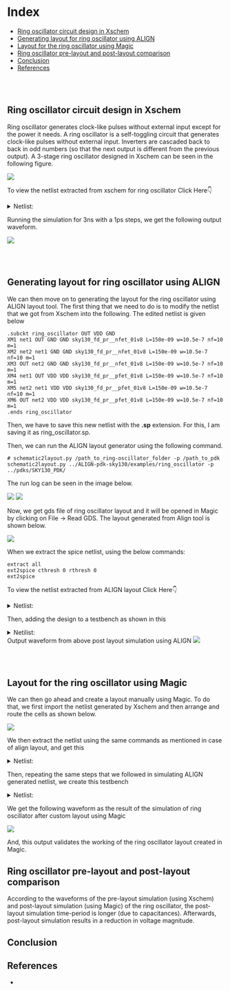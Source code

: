 # Index
- [Ring oscillator circuit design in Xschem](https://github.com/syedimaduddin/msvsd4bituc/tree/main/Week-4#ring-oscillator-circuit-desing-in-xschem)
- [Generating layout for ring oscillator using ALIGN](https://github.com/syedimaduddin/msvsd4bituc/tree/main/Week-4#generating-layout-for-ring-oscillator-using-align)
- [Layout for the ring oscillator using Magic](https://github.com/syedimaduddin/msvsd4bituc/tree/main/Week-4#generating-layout-for-ring-oscillator-using-align)
- [Ring oscillator pre-layout and post-layout comparison](https://github.com/syedimaduddin/msvsd4bituc/blob/main/Week-4/README.md#ring-oscillator-pre-layout-and-post-layout-comparison)
- [Conclusion](https://github.com/syedimaduddin/msvsd4bituc/edit/main/Week-4/README.md#conclusion)
- [References](https://github.com/syedimaduddin/msvsd4bituc/edit/main/Week-4/README.md#references)

<br><br>

## Ring oscillator circuit design in Xschem

Ring oscillator generates clock-like pulses without external input except for the power it needs. A ring oscillator is a self-toggling circuit that generates clock-like pulses without external input. Inverters are cascaded back to back in odd numbers (so that the next output is different from the previous output). A 3-stage ring oscillator designed in Xschem can be seen in the following figure. 

<img src="./Images/ring_oscillator_schematic.png">

To view the netlist extracted from xschem for ring oscillator Click Here👇
<details><summary>Netlist:</summary> 

```
** sch_path: /home/syedimaduddin/Desktop/VSD_PD_Research_Program/Week-4/xschem/ring_oscillator.sch
**.subckt ring_oscillator
XM1 net1 out GND GND sky130_fd_pr__nfet_01v8 L=0.15 W=1 nf=1 ad='int((nf+1)/2) * W/nf * 0.29' as='int((nf+2)/2) * W/nf * 0.29'
+ pd='2*int((nf+1)/2) * (W/nf + 0.29)' ps='2*int((nf+2)/2) * (W/nf + 0.29)' nrd='0.29 / W' nrs='0.29 / W'
+ sa=0 sb=0 sd=0 mult=1 m=1
XM2 net2 net1 GND GND sky130_fd_pr__nfet_01v8 L=0.15 W=1 nf=1 ad='int((nf+1)/2) * W/nf * 0.29' as='int((nf+2)/2) * W/nf * 0.29'
+ pd='2*int((nf+1)/2) * (W/nf + 0.29)' ps='2*int((nf+2)/2) * (W/nf + 0.29)' nrd='0.29 / W' nrs='0.29 / W'
+ sa=0 sb=0 sd=0 mult=1 m=1
XM3 out net2 GND GND sky130_fd_pr__nfet_01v8 L=0.15 W=1 nf=1 ad='int((nf+1)/2) * W/nf * 0.29' as='int((nf+2)/2) * W/nf * 0.29'
+ pd='2*int((nf+1)/2) * (W/nf + 0.29)' ps='2*int((nf+2)/2) * (W/nf + 0.29)' nrd='0.29 / W' nrs='0.29 / W'
+ sa=0 sb=0 sd=0 mult=1 m=1
XM4 net1 out VDD VDD sky130_fd_pr__pfet_01v8 L=0.15 W=1 nf=1 ad='int((nf+1)/2) * W/nf * 0.29' as='int((nf+2)/2) * W/nf * 0.29'
+ pd='2*int((nf+1)/2) * (W/nf + 0.29)' ps='2*int((nf+2)/2) * (W/nf + 0.29)' nrd='0.29 / W' nrs='0.29 / W'
+ sa=0 sb=0 sd=0 mult=1 m=1
XM5 net2 net1 VDD VDD sky130_fd_pr__pfet_01v8 L=0.15 W=1 nf=1 ad='int((nf+1)/2) * W/nf * 0.29' as='int((nf+2)/2) * W/nf * 0.29'
+ pd='2*int((nf+1)/2) * (W/nf + 0.29)' ps='2*int((nf+2)/2) * (W/nf + 0.29)' nrd='0.29 / W' nrs='0.29 / W'
+ sa=0 sb=0 sd=0 mult=1 m=1
XM6 out net2 VDD VDD sky130_fd_pr__pfet_01v8 L=0.15 W=1 nf=1 ad='int((nf+1)/2) * W/nf * 0.29' as='int((nf+2)/2) * W/nf * 0.29'
+ pd='2*int((nf+1)/2) * (W/nf + 0.29)' ps='2*int((nf+2)/2) * (W/nf + 0.29)' nrd='0.29 / W' nrs='0.29 / W'
+ sa=0 sb=0 sd=0 mult=1 m=1
Vdd VDD GND 1.8
.save i(vdd)
**** begin user architecture code
.lib /usr/local/share/pdk/sky130A/libs.tech/ngspice/sky130.lib.spice tt
.ic V(OUT)=0
.tran 1p 1n
.save all
**** end user architecture code
**.ends
.GLOBAL VDD
.GLOBAL GND
.end
```
</details>

Running the simulation for 3ns with a 1ps steps, we get the following output waveform. 

<img src="./Images/ring_oscillator_output_waveform.png">

<br><br>

## Generating layout for ring oscillator using ALIGN

We can then move on to generating the layout for the ring oscillator using ALIGN layout tool. The first thing that we need to do is to modify the netlist that we got from Xschem into the following. The edited netlist is given below

```
.subckt ring_oscillator OUT VDD GND
XM1 net1 OUT GND GND sky130_fd_pr__nfet_01v8 L=150e-09 w=10.5e-7 nf=10 m=1
XM2 net2 net1 GND GND sky130_fd_pr__nfet_01v8 L=150e-09 w=10.5e-7 nf=10 m=1
XM3 OUT net2 GND GND sky130_fd_pr__nfet_01v8 L=150e-09 w=10.5e-7 nf=10 m=1
XM4 net1 OUT VDD VDD sky130_fd_pr__pfet_01v8 L=150e-09 w=10.5e-7 nf=10 m=1
XM5 net2 net1 VDD VDD sky130_fd_pr__pfet_01v8 L=150e-09 w=10.5e-7 nf=10 m=1
XM6 OUT net2 VDD VDD sky130_fd_pr__pfet_01v8 L=150e-09 w=10.5e-7 nf=10 m=1
.ends ring_oscillator
```

Then, we have to save this new netlist with the **.sp** extension. For this, I am saving it as ring_oscillator.sp. 

Then, we can run the ALIGN layout generator using the following command.

```
# schematic2layout.py /path_to_ring-oscillator_folder -p /path_to_pdk 
schematic2layout.py ../ALIGN-pdk-sky130/examples/ring_oscillator -p ../pdks/SKY130_PDK/
```

The run log can be seen in the image below. 

<img src="./Images/ring_oscillator_align_log_1.png">
<img src="./Images/ring_oscillator_align_log_2.png">

Now, we get gds file of ring oscillator layout and it will be opened in Magic by clicking on File -> Read GDS. The layout generated from Align tool is shown below.

<img src="./Images/ring_oscillator_align_layout.png">

When we extract the spice netlist, using the below commands: 

```
extract all
ext2spice cthresh 0 rthresh 0
ext2spice 
```

To view the netlist extracted from ALIGN layout Click Here👇
<details><summary>Netlist:</summary>
  
```
* SPICE3 file created from RING_OSCILLATOR_0.ext - technology: sky130A

X0 m1_828_1568# STAGE2_INV_62673116_0_0_1677810101_0/li_1179_1495# GND GND sky130_fd_pr__nfet_01v8 ad=1.47e+12p pd=1.33e+07u as=5.1975e+12p ps=4.77e+07u w=1.05e+06u l=150000u
X1 m1_828_1568# STAGE2_INV_62673116_0_0_1677810101_0/li_1179_1495# GND GND sky130_fd_pr__nfet_01v8 ad=0p pd=0u as=0p ps=0u w=1.05e+06u l=150000u
X2 GND STAGE2_INV_62673116_0_0_1677810101_0/li_1179_1495# m1_828_1568# GND sky130_fd_pr__nfet_01v8 ad=0p pd=0u as=0p ps=0u w=1.05e+06u l=150000u
X3 GND STAGE2_INV_62673116_0_0_1677810101_0/li_1179_1495# m1_828_1568# GND sky130_fd_pr__nfet_01v8 ad=0p pd=0u as=0p ps=0u w=1.05e+06u l=150000u
X4 m1_828_1568# STAGE2_INV_62673116_0_0_1677810101_0/li_1179_1495# GND GND sky130_fd_pr__nfet_01v8 ad=0p pd=0u as=0p ps=0u w=1.05e+06u l=150000u
X5 m1_828_1568# STAGE2_INV_62673116_0_0_1677810101_0/li_1179_1495# GND GND sky130_fd_pr__nfet_01v8 ad=0p pd=0u as=0p ps=0u w=1.05e+06u l=150000u
X6 GND STAGE2_INV_62673116_0_0_1677810101_0/li_1179_1495# m1_828_1568# GND sky130_fd_pr__nfet_01v8 ad=0p pd=0u as=0p ps=0u w=1.05e+06u l=150000u
X7 m1_828_1568# STAGE2_INV_62673116_0_0_1677810101_0/li_1179_1495# GND GND sky130_fd_pr__nfet_01v8 ad=0p pd=0u as=0p ps=0u w=1.05e+06u l=150000u
X8 GND STAGE2_INV_62673116_0_0_1677810101_0/li_1179_1495# m1_828_1568# GND sky130_fd_pr__nfet_01v8 ad=0p pd=0u as=0p ps=0u w=1.05e+06u l=150000u
X9 GND STAGE2_INV_62673116_0_0_1677810101_0/li_1179_1495# m1_828_1568# GND sky130_fd_pr__nfet_01v8 ad=0p pd=0u as=0p ps=0u w=1.05e+06u l=150000u
X10 STAGE2_INV_62673116_0_0_1677810101_0/li_1179_1495# OUT GND GND sky130_fd_pr__nfet_01v8 ad=1.47e+12p pd=1.33e+07u as=0p ps=0u w=1.05e+06u l=150000u
X11 STAGE2_INV_62673116_0_0_1677810101_0/li_1179_1495# OUT GND GND sky130_fd_pr__nfet_01v8 ad=0p pd=0u as=0p ps=0u w=1.05e+06u l=150000u
X12 GND OUT STAGE2_INV_62673116_0_0_1677810101_0/li_1179_1495# GND sky130_fd_pr__nfet_01v8 ad=0p pd=0u as=0p ps=0u w=1.05e+06u l=150000u
X13 GND OUT STAGE2_INV_62673116_0_0_1677810101_0/li_1179_1495# GND sky130_fd_pr__nfet_01v8 ad=0p pd=0u as=0p ps=0u w=1.05e+06u l=150000u
X14 STAGE2_INV_62673116_0_0_1677810101_0/li_1179_1495# OUT GND GND sky130_fd_pr__nfet_01v8 ad=0p pd=0u as=0p ps=0u w=1.05e+06u l=150000u
X15 STAGE2_INV_62673116_0_0_1677810101_0/li_1179_1495# OUT GND GND sky130_fd_pr__nfet_01v8 ad=0p pd=0u as=0p ps=0u w=1.05e+06u l=150000u
X16 GND OUT STAGE2_INV_62673116_0_0_1677810101_0/li_1179_1495# GND sky130_fd_pr__nfet_01v8 ad=0p pd=0u as=0p ps=0u w=1.05e+06u l=150000u
X17 STAGE2_INV_62673116_0_0_1677810101_0/li_1179_1495# OUT GND GND sky130_fd_pr__nfet_01v8 ad=0p pd=0u as=0p ps=0u w=1.05e+06u l=150000u
X18 GND OUT STAGE2_INV_62673116_0_0_1677810101_0/li_1179_1495# GND sky130_fd_pr__nfet_01v8 ad=0p pd=0u as=0p ps=0u w=1.05e+06u l=150000u
X19 GND OUT STAGE2_INV_62673116_0_0_1677810101_0/li_1179_1495# GND sky130_fd_pr__nfet_01v8 ad=0p pd=0u as=0p ps=0u w=1.05e+06u l=150000u
X20 m1_828_1568# STAGE2_INV_62673116_0_0_1677810101_0/li_1179_1495# VDD VDD sky130_fd_pr__pfet_01v8 ad=1.47e+12p pd=1.33e+07u as=5.1975e+12p ps=4.77e+07u w=1.05e+06u l=150000u
X21 VDD STAGE2_INV_62673116_0_0_1677810101_0/li_1179_1495# m1_828_1568# VDD sky130_fd_pr__pfet_01v8 ad=0p pd=0u as=0p ps=0u w=1.05e+06u l=150000u
X22 VDD STAGE2_INV_62673116_0_0_1677810101_0/li_1179_1495# m1_828_1568# VDD sky130_fd_pr__pfet_01v8 ad=0p pd=0u as=0p ps=0u w=1.05e+06u l=150000u
X23 m1_828_1568# STAGE2_INV_62673116_0_0_1677810101_0/li_1179_1495# VDD VDD sky130_fd_pr__pfet_01v8 ad=0p pd=0u as=0p ps=0u w=1.05e+06u l=150000u
X24 m1_828_1568# STAGE2_INV_62673116_0_0_1677810101_0/li_1179_1495# VDD VDD sky130_fd_pr__pfet_01v8 ad=0p pd=0u as=0p ps=0u w=1.05e+06u l=150000u
X25 VDD STAGE2_INV_62673116_0_0_1677810101_0/li_1179_1495# m1_828_1568# VDD sky130_fd_pr__pfet_01v8 ad=0p pd=0u as=0p ps=0u w=1.05e+06u l=150000u
X26 m1_828_1568# STAGE2_INV_62673116_0_0_1677810101_0/li_1179_1495# VDD VDD sky130_fd_pr__pfet_01v8 ad=0p pd=0u as=0p ps=0u w=1.05e+06u l=150000u
X27 VDD STAGE2_INV_62673116_0_0_1677810101_0/li_1179_1495# m1_828_1568# VDD sky130_fd_pr__pfet_01v8 ad=0p pd=0u as=0p ps=0u w=1.05e+06u l=150000u
X28 VDD STAGE2_INV_62673116_0_0_1677810101_0/li_1179_1495# m1_828_1568# VDD sky130_fd_pr__pfet_01v8 ad=0p pd=0u as=0p ps=0u w=1.05e+06u l=150000u
X29 m1_828_1568# STAGE2_INV_62673116_0_0_1677810101_0/li_1179_1495# VDD VDD sky130_fd_pr__pfet_01v8 ad=0p pd=0u as=0p ps=0u w=1.05e+06u l=150000u
X30 STAGE2_INV_62673116_0_0_1677810101_0/li_1179_1495# OUT VDD VDD sky130_fd_pr__pfet_01v8 ad=1.47e+12p pd=1.33e+07u as=0p ps=0u w=1.05e+06u l=150000u
X31 VDD OUT STAGE2_INV_62673116_0_0_1677810101_0/li_1179_1495# VDD sky130_fd_pr__pfet_01v8 ad=0p pd=0u as=0p ps=0u w=1.05e+06u l=150000u
X32 VDD OUT STAGE2_INV_62673116_0_0_1677810101_0/li_1179_1495# VDD sky130_fd_pr__pfet_01v8 ad=0p pd=0u as=0p ps=0u w=1.05e+06u l=150000u
X33 STAGE2_INV_62673116_0_0_1677810101_0/li_1179_1495# OUT VDD VDD sky130_fd_pr__pfet_01v8 ad=0p pd=0u as=0p ps=0u w=1.05e+06u l=150000u
X34 STAGE2_INV_62673116_0_0_1677810101_0/li_1179_1495# OUT VDD VDD sky130_fd_pr__pfet_01v8 ad=0p pd=0u as=0p ps=0u w=1.05e+06u l=150000u
X35 VDD OUT STAGE2_INV_62673116_0_0_1677810101_0/li_1179_1495# VDD sky130_fd_pr__pfet_01v8 ad=0p pd=0u as=0p ps=0u w=1.05e+06u l=150000u
X36 STAGE2_INV_62673116_0_0_1677810101_0/li_1179_1495# OUT VDD VDD sky130_fd_pr__pfet_01v8 ad=0p pd=0u as=0p ps=0u w=1.05e+06u l=150000u
X37 VDD OUT STAGE2_INV_62673116_0_0_1677810101_0/li_1179_1495# VDD sky130_fd_pr__pfet_01v8 ad=0p pd=0u as=0p ps=0u w=1.05e+06u l=150000u
X38 VDD OUT STAGE2_INV_62673116_0_0_1677810101_0/li_1179_1495# VDD sky130_fd_pr__pfet_01v8 ad=0p pd=0u as=0p ps=0u w=1.05e+06u l=150000u
X39 STAGE2_INV_62673116_0_0_1677810101_0/li_1179_1495# OUT VDD VDD sky130_fd_pr__pfet_01v8 ad=0p pd=0u as=0p ps=0u w=1.05e+06u l=150000u
X40 OUT m1_828_1568# VDD VDD sky130_fd_pr__pfet_01v8 ad=1.47e+12p pd=1.33e+07u as=0p ps=0u w=1.05e+06u l=150000u
X41 VDD m1_828_1568# OUT VDD sky130_fd_pr__pfet_01v8 ad=0p pd=0u as=0p ps=0u w=1.05e+06u l=150000u
X42 VDD m1_828_1568# OUT VDD sky130_fd_pr__pfet_01v8 ad=0p pd=0u as=0p ps=0u w=1.05e+06u l=150000u
X43 OUT m1_828_1568# VDD VDD sky130_fd_pr__pfet_01v8 ad=0p pd=0u as=0p ps=0u w=1.05e+06u l=150000u
X44 OUT m1_828_1568# VDD VDD sky130_fd_pr__pfet_01v8 ad=0p pd=0u as=0p ps=0u w=1.05e+06u l=150000u
X45 VDD m1_828_1568# OUT VDD sky130_fd_pr__pfet_01v8 ad=0p pd=0u as=0p ps=0u w=1.05e+06u l=150000u
X46 OUT m1_828_1568# VDD VDD sky130_fd_pr__pfet_01v8 ad=0p pd=0u as=0p ps=0u w=1.05e+06u l=150000u
X47 VDD m1_828_1568# OUT VDD sky130_fd_pr__pfet_01v8 ad=0p pd=0u as=0p ps=0u w=1.05e+06u l=150000u
X48 VDD m1_828_1568# OUT VDD sky130_fd_pr__pfet_01v8 ad=0p pd=0u as=0p ps=0u w=1.05e+06u l=150000u
X49 OUT m1_828_1568# VDD VDD sky130_fd_pr__pfet_01v8 ad=0p pd=0u as=0p ps=0u w=1.05e+06u l=150000u
X50 OUT m1_828_1568# GND GND sky130_fd_pr__nfet_01v8 ad=1.47e+12p pd=1.33e+07u as=0p ps=0u w=1.05e+06u l=150000u
X51 OUT m1_828_1568# GND GND sky130_fd_pr__nfet_01v8 ad=0p pd=0u as=0p ps=0u w=1.05e+06u l=150000u
X52 GND m1_828_1568# OUT GND sky130_fd_pr__nfet_01v8 ad=0p pd=0u as=0p ps=0u w=1.05e+06u l=150000u
X53 GND m1_828_1568# OUT GND sky130_fd_pr__nfet_01v8 ad=0p pd=0u as=0p ps=0u w=1.05e+06u l=150000u
X54 OUT m1_828_1568# GND GND sky130_fd_pr__nfet_01v8 ad=0p pd=0u as=0p ps=0u w=1.05e+06u l=150000u
X55 OUT m1_828_1568# GND GND sky130_fd_pr__nfet_01v8 ad=0p pd=0u as=0p ps=0u w=1.05e+06u l=150000u
X56 GND m1_828_1568# OUT GND sky130_fd_pr__nfet_01v8 ad=0p pd=0u as=0p ps=0u w=1.05e+06u l=150000u
X57 OUT m1_828_1568# GND GND sky130_fd_pr__nfet_01v8 ad=0p pd=0u as=0p ps=0u w=1.05e+06u l=150000u
X58 GND m1_828_1568# OUT GND sky130_fd_pr__nfet_01v8 ad=0p pd=0u as=0p ps=0u w=1.05e+06u l=150000u
X59 GND m1_828_1568# OUT GND sky130_fd_pr__nfet_01v8 ad=0p pd=0u as=0p ps=0u w=1.05e+06u l=150000u
C0 VDD OUT 8.55fF
C1 VDD STAGE2_INV_62673116_0_0_1677810101_0/li_1179_1495# 8.51fF
C2 m1_828_1568# OUT 1.84fF
C3 m1_828_1568# STAGE2_INV_62673116_0_0_1677810101_0/li_1179_1495# 1.83fF
C4 STAGE2_INV_62673116_0_0_1677810101_0/li_1179_1495# OUT 1.49fF
C5 m1_828_1568# VDD 7.87fF
C6 OUT GND 6.41fF 
C7 m1_828_1568# GND 6.52fF 
C8 STAGE2_INV_62673116_0_0_1677810101_0/li_1179_1495# GND 5.34fF 
C9 VDD GND 17.11fF 
```
</details>

Then, adding the design to a testbench as shown in this  
<details><summary>Netilist:</summary>
  
```
* SPICE3 file created from RING_OSCILLATOR_0.ext - technology: sky130A
V1 VDD GND 1.8
x1 OUT GND VDD ring_oscillator
**** begin user architecture code
.ic V(OUT)=0
.tran 1p 1n
.lib /usr/local/share/pdk/sky130A/libs.tech/ngspice/sky130.lib.spice tt
**** end user architecture code
.subckt ring_oscillator OUT GND VDD
X0 m1_828_1568# STAGE2_INV_62673116_0_0_1677810101_0/li_1179_1495# GND GND sky130_fd_pr__nfet_01v8 ad=1.47e+12p pd=1.33e+07u as=5.1975e+12p ps=4.77e+07u w=1.05e+06u l=150000u
X1 m1_828_1568# STAGE2_INV_62673116_0_0_1677810101_0/li_1179_1495# GND GND sky130_fd_pr__nfet_01v8 ad=0p pd=0u as=0p ps=0u w=1.05e+06u l=150000u
X2 GND STAGE2_INV_62673116_0_0_1677810101_0/li_1179_1495# m1_828_1568# GND sky130_fd_pr__nfet_01v8 ad=0p pd=0u as=0p ps=0u w=1.05e+06u l=150000u
X3 GND STAGE2_INV_62673116_0_0_1677810101_0/li_1179_1495# m1_828_1568# GND sky130_fd_pr__nfet_01v8 ad=0p pd=0u as=0p ps=0u w=1.05e+06u l=150000u
X4 m1_828_1568# STAGE2_INV_62673116_0_0_1677810101_0/li_1179_1495# GND GND sky130_fd_pr__nfet_01v8 ad=0p pd=0u as=0p ps=0u w=1.05e+06u l=150000u
X5 m1_828_1568# STAGE2_INV_62673116_0_0_1677810101_0/li_1179_1495# GND GND sky130_fd_pr__nfet_01v8 ad=0p pd=0u as=0p ps=0u w=1.05e+06u l=150000u
X6 GND STAGE2_INV_62673116_0_0_1677810101_0/li_1179_1495# m1_828_1568# GND sky130_fd_pr__nfet_01v8 ad=0p pd=0u as=0p ps=0u w=1.05e+06u l=150000u
X7 m1_828_1568# STAGE2_INV_62673116_0_0_1677810101_0/li_1179_1495# GND GND sky130_fd_pr__nfet_01v8 ad=0p pd=0u as=0p ps=0u w=1.05e+06u l=150000u
X8 GND STAGE2_INV_62673116_0_0_1677810101_0/li_1179_1495# m1_828_1568# GND sky130_fd_pr__nfet_01v8 ad=0p pd=0u as=0p ps=0u w=1.05e+06u l=150000u
X9 GND STAGE2_INV_62673116_0_0_1677810101_0/li_1179_1495# m1_828_1568# GND sky130_fd_pr__nfet_01v8 ad=0p pd=0u as=0p ps=0u w=1.05e+06u l=150000u
X10 STAGE2_INV_62673116_0_0_1677810101_0/li_1179_1495# OUT GND GND sky130_fd_pr__nfet_01v8 ad=1.47e+12p pd=1.33e+07u as=0p ps=0u w=1.05e+06u l=150000u
X11 STAGE2_INV_62673116_0_0_1677810101_0/li_1179_1495# OUT GND GND sky130_fd_pr__nfet_01v8 ad=0p pd=0u as=0p ps=0u w=1.05e+06u l=150000u
X12 GND OUT STAGE2_INV_62673116_0_0_1677810101_0/li_1179_1495# GND sky130_fd_pr__nfet_01v8 ad=0p pd=0u as=0p ps=0u w=1.05e+06u l=150000u
X13 GND OUT STAGE2_INV_62673116_0_0_1677810101_0/li_1179_1495# GND sky130_fd_pr__nfet_01v8 ad=0p pd=0u as=0p ps=0u w=1.05e+06u l=150000u
X14 STAGE2_INV_62673116_0_0_1677810101_0/li_1179_1495# OUT GND GND sky130_fd_pr__nfet_01v8 ad=0p pd=0u as=0p ps=0u w=1.05e+06u l=150000u
X15 STAGE2_INV_62673116_0_0_1677810101_0/li_1179_1495# OUT GND GND sky130_fd_pr__nfet_01v8 ad=0p pd=0u as=0p ps=0u w=1.05e+06u l=150000u
X16 GND OUT STAGE2_INV_62673116_0_0_1677810101_0/li_1179_1495# GND sky130_fd_pr__nfet_01v8 ad=0p pd=0u as=0p ps=0u w=1.05e+06u l=150000u
X17 STAGE2_INV_62673116_0_0_1677810101_0/li_1179_1495# OUT GND GND sky130_fd_pr__nfet_01v8 ad=0p pd=0u as=0p ps=0u w=1.05e+06u l=150000u
X18 GND OUT STAGE2_INV_62673116_0_0_1677810101_0/li_1179_1495# GND sky130_fd_pr__nfet_01v8 ad=0p pd=0u as=0p ps=0u w=1.05e+06u l=150000u
X19 GND OUT STAGE2_INV_62673116_0_0_1677810101_0/li_1179_1495# GND sky130_fd_pr__nfet_01v8 ad=0p pd=0u as=0p ps=0u w=1.05e+06u l=150000u
X20 m1_828_1568# STAGE2_INV_62673116_0_0_1677810101_0/li_1179_1495# VDD VDD sky130_fd_pr__pfet_01v8 ad=1.47e+12p pd=1.33e+07u as=5.1975e+12p ps=4.77e+07u w=1.05e+06u l=150000u
X21 VDD STAGE2_INV_62673116_0_0_1677810101_0/li_1179_1495# m1_828_1568# VDD sky130_fd_pr__pfet_01v8 ad=0p pd=0u as=0p ps=0u w=1.05e+06u l=150000u
X22 VDD STAGE2_INV_62673116_0_0_1677810101_0/li_1179_1495# m1_828_1568# VDD sky130_fd_pr__pfet_01v8 ad=0p pd=0u as=0p ps=0u w=1.05e+06u l=150000u
X23 m1_828_1568# STAGE2_INV_62673116_0_0_1677810101_0/li_1179_1495# VDD VDD sky130_fd_pr__pfet_01v8 ad=0p pd=0u as=0p ps=0u w=1.05e+06u l=150000u
X24 m1_828_1568# STAGE2_INV_62673116_0_0_1677810101_0/li_1179_1495# VDD VDD sky130_fd_pr__pfet_01v8 ad=0p pd=0u as=0p ps=0u w=1.05e+06u l=150000u
X25 VDD STAGE2_INV_62673116_0_0_1677810101_0/li_1179_1495# m1_828_1568# VDD sky130_fd_pr__pfet_01v8 ad=0p pd=0u as=0p ps=0u w=1.05e+06u l=150000u
X26 m1_828_1568# STAGE2_INV_62673116_0_0_1677810101_0/li_1179_1495# VDD VDD sky130_fd_pr__pfet_01v8 ad=0p pd=0u as=0p ps=0u w=1.05e+06u l=150000u
X27 VDD STAGE2_INV_62673116_0_0_1677810101_0/li_1179_1495# m1_828_1568# VDD sky130_fd_pr__pfet_01v8 ad=0p pd=0u as=0p ps=0u w=1.05e+06u l=150000u
X28 VDD STAGE2_INV_62673116_0_0_1677810101_0/li_1179_1495# m1_828_1568# VDD sky130_fd_pr__pfet_01v8 ad=0p pd=0u as=0p ps=0u w=1.05e+06u l=150000u
X29 m1_828_1568# STAGE2_INV_62673116_0_0_1677810101_0/li_1179_1495# VDD VDD sky130_fd_pr__pfet_01v8 ad=0p pd=0u as=0p ps=0u w=1.05e+06u l=150000u
X30 STAGE2_INV_62673116_0_0_1677810101_0/li_1179_1495# OUT VDD VDD sky130_fd_pr__pfet_01v8 ad=1.47e+12p pd=1.33e+07u as=0p ps=0u w=1.05e+06u l=150000u
X31 VDD OUT STAGE2_INV_62673116_0_0_1677810101_0/li_1179_1495# VDD sky130_fd_pr__pfet_01v8 ad=0p pd=0u as=0p ps=0u w=1.05e+06u l=150000u
X32 VDD OUT STAGE2_INV_62673116_0_0_1677810101_0/li_1179_1495# VDD sky130_fd_pr__pfet_01v8 ad=0p pd=0u as=0p ps=0u w=1.05e+06u l=150000u
X33 STAGE2_INV_62673116_0_0_1677810101_0/li_1179_1495# OUT VDD VDD sky130_fd_pr__pfet_01v8 ad=0p pd=0u as=0p ps=0u w=1.05e+06u l=150000u
X34 STAGE2_INV_62673116_0_0_1677810101_0/li_1179_1495# OUT VDD VDD sky130_fd_pr__pfet_01v8 ad=0p pd=0u as=0p ps=0u w=1.05e+06u l=150000u
X35 VDD OUT STAGE2_INV_62673116_0_0_1677810101_0/li_1179_1495# VDD sky130_fd_pr__pfet_01v8 ad=0p pd=0u as=0p ps=0u w=1.05e+06u l=150000u
X36 STAGE2_INV_62673116_0_0_1677810101_0/li_1179_1495# OUT VDD VDD sky130_fd_pr__pfet_01v8 ad=0p pd=0u as=0p ps=0u w=1.05e+06u l=150000u
X37 VDD OUT STAGE2_INV_62673116_0_0_1677810101_0/li_1179_1495# VDD sky130_fd_pr__pfet_01v8 ad=0p pd=0u as=0p ps=0u w=1.05e+06u l=150000u
X38 VDD OUT STAGE2_INV_62673116_0_0_1677810101_0/li_1179_1495# VDD sky130_fd_pr__pfet_01v8 ad=0p pd=0u as=0p ps=0u w=1.05e+06u l=150000u
X39 STAGE2_INV_62673116_0_0_1677810101_0/li_1179_1495# OUT VDD VDD sky130_fd_pr__pfet_01v8 ad=0p pd=0u as=0p ps=0u w=1.05e+06u l=150000u
X40 OUT m1_828_1568# VDD VDD sky130_fd_pr__pfet_01v8 ad=1.47e+12p pd=1.33e+07u as=0p ps=0u w=1.05e+06u l=150000u
X41 VDD m1_828_1568# OUT VDD sky130_fd_pr__pfet_01v8 ad=0p pd=0u as=0p ps=0u w=1.05e+06u l=150000u
X42 VDD m1_828_1568# OUT VDD sky130_fd_pr__pfet_01v8 ad=0p pd=0u as=0p ps=0u w=1.05e+06u l=150000u
X43 OUT m1_828_1568# VDD VDD sky130_fd_pr__pfet_01v8 ad=0p pd=0u as=0p ps=0u w=1.05e+06u l=150000u
X44 OUT m1_828_1568# VDD VDD sky130_fd_pr__pfet_01v8 ad=0p pd=0u as=0p ps=0u w=1.05e+06u l=150000u
X45 VDD m1_828_1568# OUT VDD sky130_fd_pr__pfet_01v8 ad=0p pd=0u as=0p ps=0u w=1.05e+06u l=150000u
X46 OUT m1_828_1568# VDD VDD sky130_fd_pr__pfet_01v8 ad=0p pd=0u as=0p ps=0u w=1.05e+06u l=150000u
X47 VDD m1_828_1568# OUT VDD sky130_fd_pr__pfet_01v8 ad=0p pd=0u as=0p ps=0u w=1.05e+06u l=150000u
X48 VDD m1_828_1568# OUT VDD sky130_fd_pr__pfet_01v8 ad=0p pd=0u as=0p ps=0u w=1.05e+06u l=150000u
X49 OUT m1_828_1568# VDD VDD sky130_fd_pr__pfet_01v8 ad=0p pd=0u as=0p ps=0u w=1.05e+06u l=150000u
X50 OUT m1_828_1568# GND GND sky130_fd_pr__nfet_01v8 ad=1.47e+12p pd=1.33e+07u as=0p ps=0u w=1.05e+06u l=150000u
X51 OUT m1_828_1568# GND GND sky130_fd_pr__nfet_01v8 ad=0p pd=0u as=0p ps=0u w=1.05e+06u l=150000u
X52 GND m1_828_1568# OUT GND sky130_fd_pr__nfet_01v8 ad=0p pd=0u as=0p ps=0u w=1.05e+06u l=150000u
X53 GND m1_828_1568# OUT GND sky130_fd_pr__nfet_01v8 ad=0p pd=0u as=0p ps=0u w=1.05e+06u l=150000u
X54 OUT m1_828_1568# GND GND sky130_fd_pr__nfet_01v8 ad=0p pd=0u as=0p ps=0u w=1.05e+06u l=150000u
X55 OUT m1_828_1568# GND GND sky130_fd_pr__nfet_01v8 ad=0p pd=0u as=0p ps=0u w=1.05e+06u l=150000u
X56 GND m1_828_1568# OUT GND sky130_fd_pr__nfet_01v8 ad=0p pd=0u as=0p ps=0u w=1.05e+06u l=150000u
X57 OUT m1_828_1568# GND GND sky130_fd_pr__nfet_01v8 ad=0p pd=0u as=0p ps=0u w=1.05e+06u l=150000u
X58 GND m1_828_1568# OUT GND sky130_fd_pr__nfet_01v8 ad=0p pd=0u as=0p ps=0u w=1.05e+06u l=150000u
X59 GND m1_828_1568# OUT GND sky130_fd_pr__nfet_01v8 ad=0p pd=0u as=0p ps=0u w=1.05e+06u l=150000u
C0 VDD OUT 8.55fF
C1 VDD STAGE2_INV_62673116_0_0_1677810101_0/li_1179_1495# 8.51fF
C2 m1_828_1568# OUT 1.84fF
C3 m1_828_1568# STAGE2_INV_62673116_0_0_1677810101_0/li_1179_1495# 1.83fF
C4 STAGE2_INV_62673116_0_0_1677810101_0/li_1179_1495# OUT 1.49fF
C5 m1_828_1568# VDD 7.87fF
C6 OUT GND 6.41fF 
C7 m1_828_1568# GND 6.52fF 
C8 STAGE2_INV_62673116_0_0_1677810101_0/li_1179_1495# GND 5.34fF 
C9 VDD GND 17.11fF 
.ends
```
</details

Output waveform from above post layout simulation using ALIGN
<img src="./Images/ring_oscillator_align_waveform.png">

<br><br>

## Layout for the ring oscillator using Magic

We can then go ahead and create a layout manually using Magic. To do that, we first import the netlist generated by Xschem and then arrange and route the cells as shown below.

<img src="./Images/ring_oscillator_magic_layout.png">

We then extract the netlist using the same commands as mentioned in case of align layout, and get this
<details><summary>Netlist:</summary>
  
```
* SPICE3 file created from ring_oscillator.ext - technology: sky130A
.subckt ring_oscillator OUT GND VDD
X0 m1_422_986# OUT GND VSUBS sky130_fd_pr__nfet_01v8 ad=2.9e+11p pd=2.58e+06u as=8.7e+11p ps=7.74e+06u w=1e+06u l=150000u
X1 m1_474_n58# m1_422_986# GND VSUBS sky130_fd_pr__nfet_01v8 ad=2.9e+11p pd=2.58e+06u as=0p ps=0u w=1e+06u l=150000u
X2 OUT m1_474_n58# GND VSUBS sky130_fd_pr__nfet_01v8 ad=2.9e+11p pd=2.58e+06u as=0p ps=0u w=1e+06u l=150000u
X3 m1_422_986# OUT VDD XM4/w_n211_n319# sky130_fd_pr__pfet_01v8 ad=2.9e+11p pd=2.58e+06u as=8.7e+11p ps=7.74e+06u w=1e+06u l=150000u
X4 m1_474_n58# m1_422_986# VDD XM5/w_n211_n319# sky130_fd_pr__pfet_01v8 ad=2.9e+11p pd=2.58e+06u as=0p ps=0u w=1e+06u l=150000u
X5 OUT m1_474_n58# VDD XM6/w_n211_n319# sky130_fd_pr__pfet_01v8 ad=2.9e+11p pd=2.58e+06u as=0p ps=0u w=1e+06u l=150000u
C0 m1_422_986# XM6/w_n211_n319# 0.00fF
C1 XM5/w_n211_n319# XM6/w_n211_n319# 0.03fF
C2 XM4/w_n211_n319# XM6/w_n211_n319# 0.00fF
C3 m1_422_986# m1_474_n58# 0.18fF
C4 XM5/w_n211_n319# m1_474_n58# 0.17fF
C5 XM4/w_n211_n319# m1_474_n58# 0.00fF
C6 GND OUT 0.35fF
C7 VDD OUT 0.33fF
C8 m1_422_986# XM5/w_n211_n319# 0.43fF
C9 m1_422_986# XM4/w_n211_n319# 0.17fF
C10 GND XM6/w_n211_n319# 0.00fF
C11 VDD XM6/w_n211_n319# 0.36fF
C12 XM4/w_n211_n319# XM5/w_n211_n319# 0.03fF
C13 GND m1_474_n58# 0.37fF
C14 VDD m1_474_n58# 0.37fF
C15 m1_422_986# GND 0.36fF
C16 m1_422_986# VDD 0.36fF
C17 GND XM5/w_n211_n319# 0.00fF
C18 VDD XM5/w_n211_n319# 0.37fF
C19 GND XM4/w_n211_n319# 0.00fF
C20 VDD XM4/w_n211_n319# 0.40fF
C21 OUT XM6/w_n211_n319# 0.17fF
C22 OUT m1_474_n58# 0.52fF
C23 GND VDD 0.01fF
C24 m1_422_986# OUT 0.52fF
C25 m1_474_n58# XM6/w_n211_n319# 0.39fF
C26 XM5/w_n211_n319# OUT 0.03fF
C27 XM4/w_n211_n319# OUT 0.36fF
C28 m1_474_n58# VSUBS 0.46fF **FLOATING
C29 m1_422_986# VSUBS 0.39fF **FLOATING
C30 XM6/w_n211_n319# VSUBS 1.10fF **FLOATING
C31 XM5/w_n211_n319# VSUBS 1.10fF **FLOATING
C32 XM4/w_n211_n319# VSUBS 1.10fF **FLOATING
C33 OUT VSUBS 1.47fF
C34 GND VSUBS 0.87fF
.ends
```
</details>

Then, repeating the same steps that we followed in simulating ALIGN generated netlist, we create this testbench
<details><summary>Netlist:</summary>
  
```
* SPICE3 file created from ring_oscillator.ext - technology: sky130A
V1 VDD GND 1.8
x1 OUT GND VDD ring_oscillator
**** begin user architecture code
.ic V(OUT)=0
.tran 1p 1n
.lib /usr/local/share/pdk/sky130A/libs.tech/ngspice/sky130.lib.spice tt
**** end user architecture code
  
.subckt ring_oscillator OUT GND VDD
X0 m1_422_986# OUT GND VSUBS sky130_fd_pr__nfet_01v8 ad=2.9e+11p pd=2.58e+06u as=8.7e+11p ps=7.74e+06u w=1e+06u l=150000u
X1 m1_474_n58# m1_422_986# GND VSUBS sky130_fd_pr__nfet_01v8 ad=2.9e+11p pd=2.58e+06u as=0p ps=0u w=1e+06u l=150000u
X2 OUT m1_474_n58# GND VSUBS sky130_fd_pr__nfet_01v8 ad=2.9e+11p pd=2.58e+06u as=0p ps=0u w=1e+06u l=150000u
X3 m1_422_986# OUT VDD XM4/w_n211_n319# sky130_fd_pr__pfet_01v8 ad=2.9e+11p pd=2.58e+06u as=8.7e+11p ps=7.74e+06u w=1e+06u l=150000u
X4 m1_474_n58# m1_422_986# VDD XM5/w_n211_n319# sky130_fd_pr__pfet_01v8 ad=2.9e+11p pd=2.58e+06u as=0p ps=0u w=1e+06u l=150000u
X5 OUT m1_474_n58# VDD XM6/w_n211_n319# sky130_fd_pr__pfet_01v8 ad=2.9e+11p pd=2.58e+06u as=0p ps=0u w=1e+06u l=150000u
C0 m1_422_986# XM6/w_n211_n319# 0.00fF
C1 XM5/w_n211_n319# XM6/w_n211_n319# 0.03fF
C2 XM4/w_n211_n319# XM6/w_n211_n319# 0.00fF
C3 m1_422_986# m1_474_n58# 0.18fF
C4 XM5/w_n211_n319# m1_474_n58# 0.17fF
C5 XM4/w_n211_n319# m1_474_n58# 0.00fF
C6 GND OUT 0.35fF
C7 VDD OUT 0.33fF
C8 m1_422_986# XM5/w_n211_n319# 0.43fF
C9 m1_422_986# XM4/w_n211_n319# 0.17fF
C10 GND XM6/w_n211_n319# 0.00fF
C11 VDD XM6/w_n211_n319# 0.36fF
C12 XM4/w_n211_n319# XM5/w_n211_n319# 0.03fF
C13 GND m1_474_n58# 0.37fF
C14 VDD m1_474_n58# 0.37fF
C15 m1_422_986# GND 0.36fF
C16 m1_422_986# VDD 0.36fF
C17 GND XM5/w_n211_n319# 0.00fF
C18 VDD XM5/w_n211_n319# 0.37fF
C19 GND XM4/w_n211_n319# 0.00fF
C20 VDD XM4/w_n211_n319# 0.40fF
C21 OUT XM6/w_n211_n319# 0.17fF
C22 OUT m1_474_n58# 0.52fF
C23 GND VDD 0.01fF
C24 m1_422_986# OUT 0.52fF
C25 m1_474_n58# XM6/w_n211_n319# 0.39fF
C26 XM5/w_n211_n319# OUT 0.03fF
C27 XM4/w_n211_n319# OUT 0.36fF
C28 m1_474_n58# VSUBS 0.46fF 
C29 m1_422_986# VSUBS 0.39fF 
C30 XM6/w_n211_n319# VSUBS 1.10fF 
C31 XM5/w_n211_n319# VSUBS 1.10fF
C32 XM4/w_n211_n319# VSUBS 1.10fF 
C33 OUT VSUBS 1.47fF
C34 GND VSUBS 0.87fF
.ends  
```
</details>

We get the following waveform as the result of the simulation of ring oscillator after custom layout using Magic

<img src="./Images/ring_oscillator_magic_waveform.png">

And, this output validates the working of the ring oscillator layout created in Magic.

<!--## Analaysis of the ring oscillator pre-layout and post-layout results-->

## Ring oscillator pre-layout and post-layout comparison
According to the waveforms of the pre-layout simulation (using Xschem) and post-layout simulation (using Magic) of the ring oscillator, the post-layout simulation time-period is longer (due to capacitances). Afterwards, post-layout simulation results in a reduction in voltage magnitude.
  
## Conclusion


## References
* 
